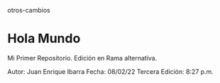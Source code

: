 otros-cambios
# Hola Mundo
Mi Primer Repositorio.
Edición en Rama alternativa.


Autor: Juan Enrique Ibarra
Fecha: 08/02/22
Tercera Edición: 8:27 p.m.
